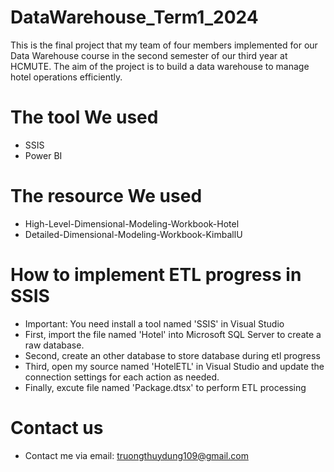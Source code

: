 # DataWarehouse_Term1_2024
This is the final project that my team of four members implemented for our Data Warehouse course in the second semester of our third year at HCMUTE.
The aim of the project is to build a data warehouse to manage hotel operations efficiently.
# The tool We used
- SSIS
- Power BI
# The resource We used
- High-Level-Dimensional-Modeling-Workbook-Hotel
- Detailed-Dimensional-Modeling-Workbook-KimballU
# How to implement ETL progress in SSIS
- Important: You need install a tool named 'SSIS' in Visual Studio
- First, import the file named 'Hotel' into Microsoft SQL Server to create a raw database.
- Second, create an other database to store database during etl progress
- Third, open my source named 'HotelETL' in Visual Studio and update the connection settings for each action as needed.
- Finally, excute file named 'Package.dtsx' to perform ETL processing

# Contact us
- Contact me via email: truongthuydung109@gmail.com
